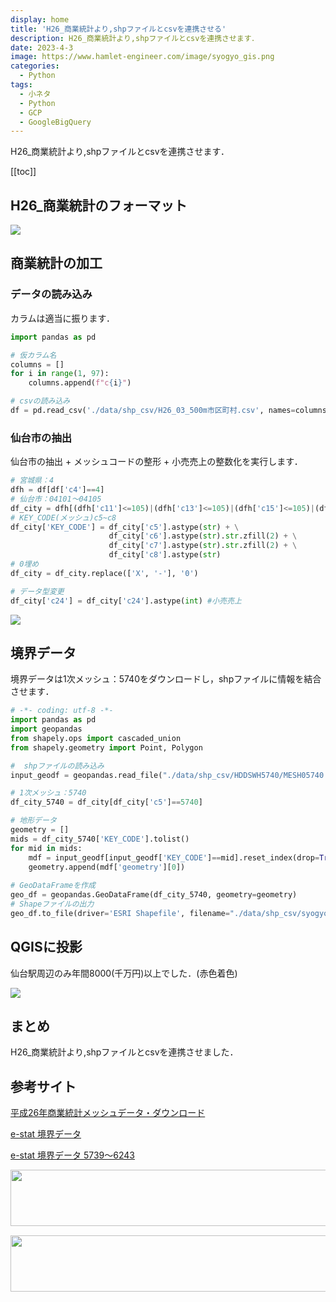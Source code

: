 ```yaml
---
display: home
title: 'H26_商業統計より,shpファイルとcsvを連携させる'
description: H26_商業統計より,shpファイルとcsvを連携させます．
date: 2023-4-3
image: https://www.hamlet-engineer.com/image/syogyo_gis.png
categories: 
  - Python
tags:
  - 小ネタ
  - Python
  - GCP
  - GoogleBigQuery
---
```

H26_商業統計より,shpファイルとcsvを連携させます．

<!-- https://www.hamlet-engineer.com -->
<!-- ![](/image/ChordDiagram.png) -->

<!-- more -->

<ClientOnly>
  <CallInArticleAdsense />
</ClientOnly>

[[toc]]

## H26_商業統計のフォーマット

![](/image/syogyo_format.png) 

## 商業統計の加工

### データの読み込み
カラムは適当に振ります．
```python
import pandas as pd

# 仮カラム名
columns = []
for i in range(1, 97):
    columns.append(f"c{i}")

# csvの読み込み
df = pd.read_csv('./data/shp_csv/H26_03_500m市区町村.csv', names=columns)
```

### 仙台市の抽出
仙台市の抽出 + メッシュコードの整形 + 小売売上の整数化を実行します．
```python
# 宮城県：4
dfh = df[df['c4']==4]
# 仙台市：04101〜04105
df_city = dfh[(dfh['c11']<=105)|(dfh['c13']<=105)|(dfh['c15']<=105)|(dfh['c17']<=105)]
# KEY_CODE(メッシュ)c5~c8
df_city['KEY_CODE'] = df_city['c5'].astype(str) + \
                      df_city['c6'].astype(str).str.zfill(2) + \
                      df_city['c7'].astype(str).str.zfill(2) + \
                      df_city['c8'].astype(str)
# 0埋め
df_city = df_city.replace(['X', '-'], '0')

# データ型変更
df_city['c24'] = df_city['c24'].astype(int) #小売売上
```

![](/image/syogyo_format.png) 

## 境界データ
境界データは1次メッシュ：5740をダウンロードし，shpファイルに情報を結合させます．
```python
# -*- coding: utf-8 -*-
import pandas as pd
import geopandas
from shapely.ops import cascaded_union
from shapely.geometry import Point, Polygon

#  shpファイルの読み込み
input_geodf = geopandas.read_file("./data/shp_csv/HDDSWH5740/MESH05740.shp")

# 1次メッシュ：5740
df_city_5740 = df_city[df_city['c5']==5740]

# 地形データ
geometry = []
mids = df_city_5740['KEY_CODE'].tolist()
for mid in mids:
    mdf = input_geodf[input_geodf['KEY_CODE']==mid].reset_index(drop=True)
    geometry.append(mdf['geometry'][0])
    
# GeoDataFrameを作成
geo_df = geopandas.GeoDataFrame(df_city_5740, geometry=geometry)
# Shapeファイルの出力
geo_df.to_file(driver='ESRI Shapefile', filename="./data/shp_csv/syogyo_sendai_mesh.shp")
```

## QGISに投影
仙台駅周辺のみ年間8000(千万円)以上でした．(赤色着色)

![](/image/syogyo_gis.png) 

## まとめ
H26_商業統計より,shpファイルとcsvを連携させました．

## 参考サイト
[平成26年商業統計メッシュデータ・ダウンロード](https://www.meti.go.jp/statistics/tyo/syougyo/mesh/download.html)

[e-stat 境界データ](https://www.e-stat.go.jp/gis/statmap-search?type=2)

[e-stat 境界データ 5739〜6243](https://www.e-stat.go.jp/gis/statmap-search?page=7&type=2&aggregateUnitForBoundary=H&coordsys=1&format=shape)


<ClientOnly>
  <CallInArticleAdsense />
</ClientOnly>

<!-- TechAcademy -->
<a href="//af.moshimo.com/af/c/click?a_id=2604050&p_id=1555&pc_id=2816&pl_id=29835&guid=ON" rel="nofollow" referrerpolicy="no-referrer-when-downgrade"><img src="//image.moshimo.com/af-img/0866/000000029835.jpg" width="728" height="90" style="border:none;"></a><img src="//i.moshimo.com/af/i/impression?a_id=2604050&p_id=1555&pc_id=2816&pl_id=29835" width="1" height="1" style="border:none;">

<!-- テックキャンプ -->
<a href="//af.moshimo.com/af/c/click?a_id=2641145&p_id=1770&pc_id=3386&pl_id=25847&guid=ON" rel="nofollow" referrerpolicy="no-referrer-when-downgrade"><img src="//image.moshimo.com/af-img/1115/000000025847.png" width="728" height="90" style="border:none;"></a><img src="//i.moshimo.com/af/i/impression?a_id=2641145&p_id=1770&pc_id=3386&pl_id=25847" width="1" height="1" style="border:none;">


